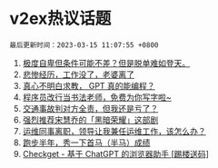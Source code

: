 # v2ex热议话题

`最后更新时间：2023-03-15 11:07:55 +0800`

1. [极度自卑但条件可能不差？但是脱单难如登天。](https://www.v2ex.com/t/924027)
1. [悲惨经历，工作没了，老婆离了](https://www.v2ex.com/t/924034)
1. [真心不明白求教， GPT 真的能编程？](https://www.v2ex.com/t/924080)
1. [程序员改行当书法老师，免费为你写字啦~](https://www.v2ex.com/t/923853)
1. [交通事故判对方全责，但我还是亏了？](https://www.v2ex.com/t/923840)
1. [强烈推荐宋慧乔的「黑暗荣耀」这部剧](https://www.v2ex.com/t/923855)
1. [运维同事离职，领导让我兼任运维工作，该怎么办？](https://www.v2ex.com/t/924055)
1. [跑步半年，秀一下首马（半马）成绩](https://www.v2ex.com/t/923839)
1. [Checkget - 基于 ChatGPT 的浏览器助手 [踢楼送码]](https://www.v2ex.com/t/923908)

